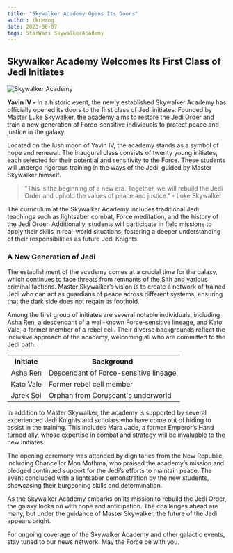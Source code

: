 ```yaml
---
title: "Skywalker Academy Opens Its Doors"
author: ikcerog
date: 2023-08-07
tags: StarWars SkywalkerAcademy
---
```

<h2>Skywalker Academy Welcomes Its First Class of Jedi Initiates</h2>
<img src="skywalker_academy.jpg" alt="Skywalker Academy">
<p><strong>Yavin IV -</strong> In a historic event, the newly established Skywalker Academy has officially opened its doors to the first class of Jedi initiates. Founded by Master Luke Skywalker, the academy aims to restore the Jedi Order and train a new generation of Force-sensitive individuals to protect peace and justice in the galaxy.</p>
<p>Located on the lush moon of Yavin IV, the academy stands as a symbol of hope and renewal. The inaugural class consists of twenty young initiates, each selected for their potential and sensitivity to the Force. These students will undergo rigorous training in the ways of the Jedi, guided by Master Skywalker himself.</p>
<blockquote>"This is the beginning of a new era. Together, we will rebuild the Jedi Order and uphold the values of peace and justice." - Luke Skywalker</blockquote>
<p>The curriculum at the Skywalker Academy includes traditional Jedi teachings such as lightsaber combat, Force meditation, and the history of the Jedi Order. Additionally, students will participate in field missions to apply their skills in real-world situations, fostering a deeper understanding of their responsibilities as future Jedi Knights.</p>
<h3>A New Generation of Jedi</h3>
<p>The establishment of the academy comes at a crucial time for the galaxy, which continues to face threats from remnants of the Sith and various criminal factions. Master Skywalker’s vision is to create a network of trained Jedi who can act as guardians of peace across different systems, ensuring that the dark side does not regain its foothold.</p>
<p>Among the first group of initiates are several notable individuals, including Asha Ren, a descendant of a well-known Force-sensitive lineage, and Kato Vale, a former member of a rebel cell. Their diverse backgrounds reflect the inclusive approach of the academy, welcoming all who are committed to the Jedi path.</p>
<table>
  <tr>
    <th>Initiate</th>
    <th>Background</th>
  </tr>
  <tr>
    <td>Asha Ren</td>
    <td>Descendant of Force-sensitive lineage</td>
  </tr>
  <tr>
    <td>Kato Vale</td>
    <td>Former rebel cell member</td>
  </tr>
  <tr>
    <td>Jarek Sol</td>
    <td>Orphan from Coruscant's underworld</td>
  </tr>
</table>
<p>In addition to Master Skywalker, the academy is supported by several experienced Jedi Knights and scholars who have come out of hiding to assist in the training. This includes Mara Jade, a former Emperor’s Hand turned ally, whose expertise in combat and strategy will be invaluable to the new initiates.</p>
<p>The opening ceremony was attended by dignitaries from the New Republic, including Chancellor Mon Mothma, who praised the academy’s mission and pledged continued support for the Jedi’s efforts to maintain peace. The event concluded with a lightsaber demonstration by the new students, showcasing their burgeoning skills and determination.</p>
<p>As the Skywalker Academy embarks on its mission to rebuild the Jedi Order, the galaxy looks on with hope and anticipation. The challenges ahead are many, but under the guidance of Master Skywalker, the future of the Jedi appears bright.</p>
<p>For ongoing coverage of the Skywalker Academy and other galactic events, stay tuned to our news network. May the Force be with you.</p>
